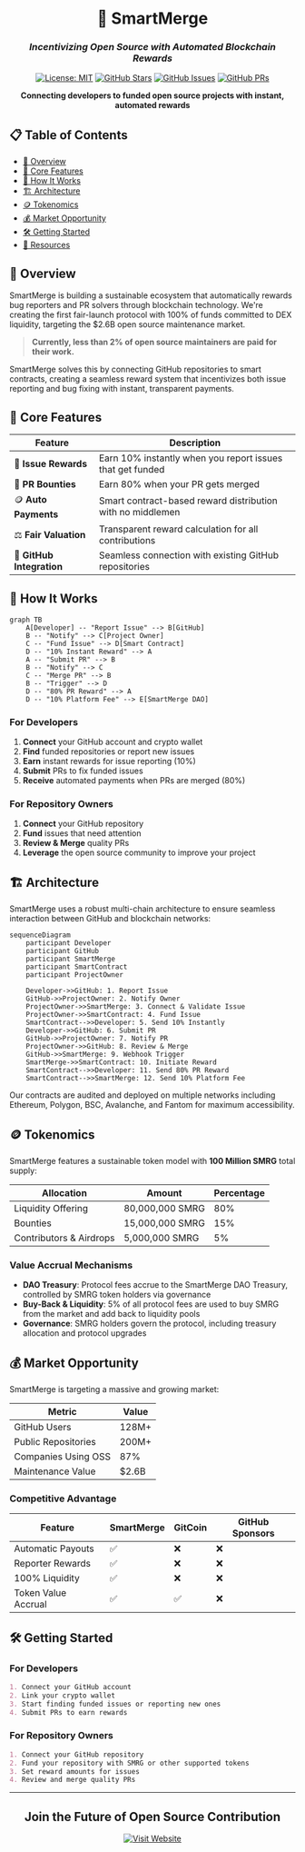 <div align="center">
  
# 🔄 SmartMerge

### *Incentivizing Open Source with Automated Blockchain Rewards*

[![License: MIT](https://img.shields.io/badge/License-MIT-yellow.svg)](https://opensource.org/licenses/MIT)
[![GitHub Stars](https://img.shields.io/github/stars/smartmerge/smartmerge.svg)](https://github.com/SmartMerge/.github/stargazers)
[![GitHub Issues](https://img.shields.io/github/issues/smartmerge/smartmerge.svg)](https://github.com/SmartMerge/.github/issues)
[![GitHub PRs](https://img.shields.io/github/issues-pr/smartmerge/smartmerge.svg)](https://github.com/SmartMerge/.github/pulls)


**Connecting developers to funded open source projects with instant, automated rewards**

</div>

## 📋 Table of Contents

- [📘 Overview](#-overview)
- [💫 Core Features](#-core-features)
- [🔄 How It Works](#-how-it-works)
- [🏗️ Architecture](#-architecture)
- [🪙 Tokenomics](#-tokenomics)
- [💰 Market Opportunity](#-market-opportunity)
- [🛠️ Getting Started](#-getting-started)
- [🔗 Resources](#-resources)

## 📘 Overview

SmartMerge is building a sustainable ecosystem that automatically rewards bug reporters and PR solvers through blockchain technology. We're creating the first fair-launch protocol with 100% of funds committed to DEX liquidity, targeting the $2.6B open source maintenance market.

> **Currently, less than 2% of open source maintainers are paid for their work.**

SmartMerge solves this by connecting GitHub repositories to smart contracts, creating a seamless reward system that incentivizes both issue reporting and bug fixing with instant, transparent payments.

## 💫 Core Features

| Feature | Description |
|---------|-------------|
| 🐛 **Issue Rewards** | Earn 10% instantly when you report issues that get funded |
| 🔧 **PR Bounties** | Earn 80% when your PR gets merged |
| 🪙 **Auto Payments** | Smart contract-based reward distribution with no middlemen |
| ⚖️ **Fair Valuation** | Transparent reward calculation for all contributions |
| 🔗 **GitHub Integration** | Seamless connection with existing GitHub repositories |

## 🔄 How It Works

```mermaid
graph TB
    A[Developer] -- "Report Issue" --> B[GitHub]
    B -- "Notify" --> C[Project Owner]
    C -- "Fund Issue" --> D[Smart Contract]
    D -- "10% Instant Reward" --> A
    A -- "Submit PR" --> B
    B -- "Notify" --> C
    C -- "Merge PR" --> B
    B -- "Trigger" --> D
    D -- "80% PR Reward" --> A
    D -- "10% Platform Fee" --> E[SmartMerge DAO]
```

### For Developers

1. **Connect** your GitHub account and crypto wallet
2. **Find** funded repositories or report new issues
3. **Earn** instant rewards for issue reporting (10%)
4. **Submit** PRs to fix funded issues
5. **Receive** automated payments when PRs are merged (80%)

### For Repository Owners

1. **Connect** your GitHub repository
2. **Fund** issues that need attention
3. **Review & Merge** quality PRs
4. **Leverage** the open source community to improve your project

## 🏗️ Architecture

SmartMerge uses a robust multi-chain architecture to ensure seamless interaction between GitHub and blockchain networks:

```mermaid
sequenceDiagram
    participant Developer
    participant GitHub
    participant SmartMerge
    participant SmartContract
    participant ProjectOwner
    
    Developer->>GitHub: 1. Report Issue
    GitHub->>ProjectOwner: 2. Notify Owner
    ProjectOwner->>SmartMerge: 3. Connect & Validate Issue
    ProjectOwner->>SmartContract: 4. Fund Issue
    SmartContract-->>Developer: 5. Send 10% Instantly
    Developer->>GitHub: 6. Submit PR
    GitHub->>ProjectOwner: 7. Notify PR
    ProjectOwner->>GitHub: 8. Review & Merge
    GitHub->>SmartMerge: 9. Webhook Trigger
    SmartMerge->>SmartContract: 10. Initiate Reward
    SmartContract-->>Developer: 11. Send 80% PR Reward
    SmartContract-->>SmartMerge: 12. Send 10% Platform Fee
```

Our contracts are audited and deployed on multiple networks including Ethereum, Polygon, BSC, Avalanche, and Fantom for maximum accessibility.

## 🪙 Tokenomics

SmartMerge features a sustainable token model with **100 Million SMRG** total supply:

| Allocation | Amount | Percentage |
|------------|--------|------------|
| Liquidity Offering | 80,000,000 SMRG | 80% |
| Bounties | 15,000,000 SMRG | 15% |
| Contributors & Airdrops | 5,000,000 SMRG | 5% |

### Value Accrual Mechanisms

- **DAO Treasury**: Protocol fees accrue to the SmartMerge DAO Treasury, controlled by SMRG token holders via governance
- **Buy-Back & Liquidity**: 5% of all protocol fees are used to buy SMRG from the market and add back to liquidity pools
- **Governance**: SMRG holders govern the protocol, including treasury allocation and protocol upgrades

## 💰 Market Opportunity

SmartMerge is targeting a massive and growing market:

| Metric | Value |
|--------|-------|
| GitHub Users | 128M+ |
| Public Repositories | 200M+ |
| Companies Using OSS | 87% |
| Maintenance Value | $2.6B |

### Competitive Advantage

| Feature | SmartMerge | GitCoin | GitHub Sponsors |
|---------|------------|---------|-----------------|
| Automatic Payouts | ✅ | ❌ | ❌ |
| Reporter Rewards | ✅ | ❌ | ❌ |
| 100% Liquidity | ✅ | ❌ | ❌ |
| Token Value Accrual | ✅ | ✅ | ❌ |

## 🛠️ Getting Started

### For Developers

```markdown
1. Connect your GitHub account
2. Link your crypto wallet
3. Start finding funded issues or reporting new ones
4. Submit PRs to earn rewards
```

### For Repository Owners

```markdown
1. Connect your GitHub repository
2. Fund your repository with SMRG or other supported tokens
3. Set reward amounts for issues
4. Review and merge quality PRs
```



---

<div align="center">

## Join the Future of Open Source Contribution


[![Visit Website](https://img.shields.io/badge/Visit-Website-FF5722.svg?style=for-the-badge)](https://smartmerge.ai)

</div>

